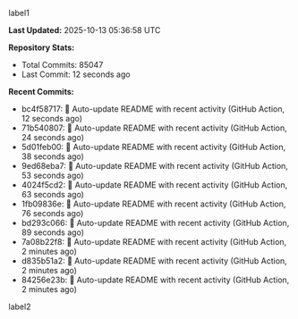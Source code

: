 
label1 
<!-- ACTIVITY_START -->
**Last Updated:** 2025-10-13 05:36:58 UTC

**Repository Stats:**
- Total Commits: 85047
- Last Commit: 12 seconds ago

**Recent Commits:**
- bc4f58717: 🤖 Auto-update README with recent activity (GitHub Action, 12 seconds ago)
- 71b540807: 🤖 Auto-update README with recent activity (GitHub Action, 24 seconds ago)
- 5d01feb00: 🤖 Auto-update README with recent activity (GitHub Action, 38 seconds ago)
- 9ed68eba7: 🤖 Auto-update README with recent activity (GitHub Action, 53 seconds ago)
- 4024f5cd2: 🤖 Auto-update README with recent activity (GitHub Action, 63 seconds ago)
- 1fb09836e: 🤖 Auto-update README with recent activity (GitHub Action, 76 seconds ago)
- bd293c066: 🤖 Auto-update README with recent activity (GitHub Action, 89 seconds ago)
- 7a08b22f8: 🤖 Auto-update README with recent activity (GitHub Action, 2 minutes ago)
- d835b51a2: 🤖 Auto-update README with recent activity (GitHub Action, 2 minutes ago)
- 84256e23b: 🤖 Auto-update README with recent activity (GitHub Action, 2 minutes ago)
<!-- ACTIVITY_END -->

label2
